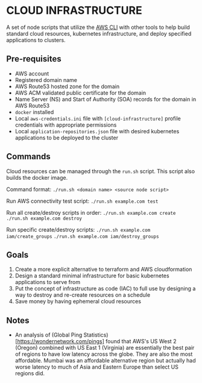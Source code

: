 # CLOUD INFRASTRUCTURE

A set of node scripts that utilize the [AWS CLI](https://aws.amazon.com/cli/) with other tools to help build standard cloud resources, kubernetes infrastructure, and deploy specified applications to clusters.

## Pre-requisites

- AWS account
- Registered domain name
- AWS Route53 hosted zone for the domain
- AWS ACM validated public certificate for the domain
- Name Server (NS) and Start of Authority (SOA) records for the domain in AWS Route53 
- `docker` installed
- Local `aws-credentials.ini` file with `[cloud-infrastructure]` profile credentials with appropriate permissions
- Local `application-repositories.json` file with desired kubernetes applications to be deployed to the cluster

## Commands

Cloud resources can be managed through the `run.sh` script. This script also builds the docker image.

Command format: ```./run.sh <domain name> <source node script>```

Run AWS connectivity test script: ```./run.sh example.com test```

Run all create/destroy scripts in order: 
```./run.sh example.com create```
```./run.sh example.com destroy```

Run specific create/destroy scripts:
```./run.sh example.com iam/create_groups```
```./run.sh example.com iam/destroy_groups```

## Goals

1. Create a more explicit alternative to terraform and AWS cloudformation
2. Design a standard minimal infrastructure for basic kubernetes applications to serve from
3. Put the concept of infrastructure as code (IAC) to full use by designing a way to destroy and re-create resources on a schedule
4. Save money by having ephemeral cloud resources

## Notes

- An analysis of (Global Ping Statistics)[https://wondernetwork.com/pings] found that AWS's US West 2 (Oregon) combined with US East 1 (Virginia) are essentially the best pair of regions to have low latency across the globe. They are also the most affordable. Mumbai was an affordable alternative region but actually had worse latency to much of Asia and Eastern Europe than select US regions did.